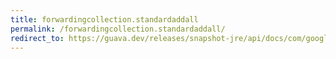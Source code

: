```yaml
---
title: forwardingcollection.standardaddall
permalink: /forwardingcollection.standardaddall/
redirect_to: https://guava.dev/releases/snapshot-jre/api/docs/com/google/common/collect/ForwardingCollection.html#standardAddAll-java.util.Collection-
---
```


